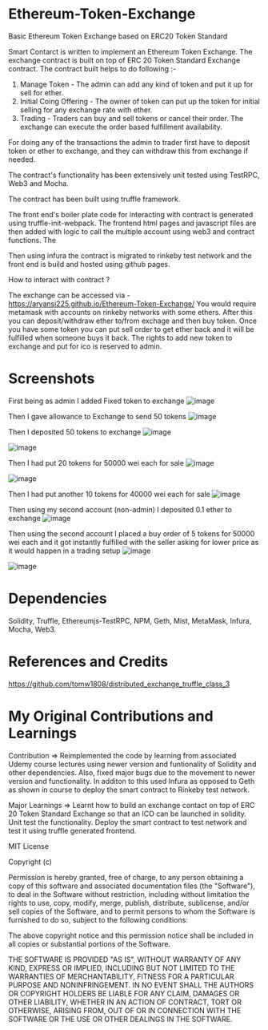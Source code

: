 # Ethereum-Token-Exchange
Basic Ethereum Token Exchange  based on ERC20 Token Standard

Smart Contarct is written to implement an Ethereum Token Exchange. The exchange contract is built on top of ERC 20 Token Standard Exchange contract. The contract built helps to do following :-

1. Manage Token - The admin can add any kind of token and put it up for sell for ether.
2. Initial Coing Offering - The owner of token can put up the token for initial selling for any exchange rate with ether.
3. Trading - Traders can buy and sell tokens or cancel their order. The exchange can execute the order based fulfillment availability.

For doing any of the transactions the admin to trader first have to deposit token or ether to exchange, and they can withdraw this from exchange if needed.

The contract's functionality has been extensively unit tested using TestRPC, Web3 and Mocha.

The contract has been built using truffle framework.

The front end's boiler plate code for interacting with contract is generated using truffle-init-webpack. The frontend html pages and javascript files are then added with logic to call the multiple account using web3 and contract functions. The 

Then using infura the contract is migrated to rinkeby test network and the front end is build and hosted using github pages.


How to interact with contract ?

The exchange can be accessed via - https://aryansi225.github.io/Ethereum-Token-Exchange/
You would require metamask with accounts on rinkeby networks with some ethers. After this you can deposit/withdraw ether to/from exchage and then buy token. Once you have some token you can put sell order to get ether back and it will be fulfilled when someone buys it back. The rights to add new token to exchange and put for ico is reserved to admin.


# Screenshots

First being as admin I added Fixed token to exchange
![image](https://user-images.githubusercontent.com/16362957/53591373-d4ff4b00-3bb9-11e9-871c-63ee3308a406.png)

Then I gave allowance to Exchange to send 50 tokens
![image](https://user-images.githubusercontent.com/16362957/53591500-27406c00-3bba-11e9-84a2-bcf867a009d2.png)

Then I deposited 50 tokens to exchange
![image](https://user-images.githubusercontent.com/16362957/53591526-3de6c300-3bba-11e9-802f-772a1ef1aa15.png)

![image](https://user-images.githubusercontent.com/16362957/53591606-6969ad80-3bba-11e9-979f-8d9eed83fb95.png)

Then I had put 20 tokens for 50000 wei each for sale
![image](https://user-images.githubusercontent.com/16362957/53591664-869e7c00-3bba-11e9-96f0-63db5970dc77.png)

![image](https://user-images.githubusercontent.com/16362957/53591701-9d44d300-3bba-11e9-8479-a6753b8a62a6.png)

Then I had put another 10 tokens for 40000 wei each for sale
![image](https://user-images.githubusercontent.com/16362957/53591772-c82f2700-3bba-11e9-96a5-cd492c2fd943.png)

Then using my second account (non-admin) I deposited 0.1 ether to exchange
![image](https://user-images.githubusercontent.com/16362957/53591840-fd3b7980-3bba-11e9-85fd-4e6d6cb6a351.png)

Then using the second account I placed a buy order of 5 tokens for 50000 wei each and it got instantly fulfilled with the seller asking for lower price as it would happen in a trading setup
![image](https://user-images.githubusercontent.com/16362957/53591979-48558c80-3bbb-11e9-87ab-29247ab73ee8.png)

![image](https://user-images.githubusercontent.com/16362957/53592010-5dcab680-3bbb-11e9-9d8e-89c5f9db2344.png)


# Dependencies
Solidity,
Truffle,
Ethereumjs-TestRPC,
NPM,
Geth,
Mist,
MetaMask,
Infura,
Mocha,
Web3.

# References and Credits
https://github.com/tomw1808/distributed_exchange_truffle_class_3

# My Original Contributions and Learnings
Contribution =>
Reimplemented the code by learning from associated Udemy course lectures using newer version and funtionality of Solidity and other dependencies. 
Also, fixed major bugs due to the movement to newer version and functionality.
In additon to this used Infura as opposed to Geth as shown in course to deploy the smart contract to Rinkeby test network.

Major Learnings =>
Learnt how to build an exchange contact on top of ERC 20 Token Standard Exchange so that an ICO can be launched in solidity. 
Unit test the functionality.
Deploy the smart contract to test network and test it using truffle generated frontend.



MIT License

Copyright (c)

Permission is hereby granted, free of charge, to any person obtaining a copy of this software and associated documentation files (the "Software"), to deal in the Software without restriction, including without limitation the rights to use, copy, modify, merge, publish, distribute, sublicense, and/or sell copies of the Software, and to permit persons to whom the Software is furnished to do so, subject to the following conditions:

The above copyright notice and this permission notice shall be included in all copies or substantial portions of the Software.

THE SOFTWARE IS PROVIDED "AS IS", WITHOUT WARRANTY OF ANY KIND, EXPRESS OR IMPLIED, INCLUDING BUT NOT LIMITED TO THE WARRANTIES OF MERCHANTABILITY, FITNESS FOR A PARTICULAR PURPOSE AND NONINFRINGEMENT. IN NO EVENT SHALL THE AUTHORS OR COPYRIGHT HOLDERS BE LIABLE FOR ANY CLAIM, DAMAGES OR OTHER LIABILITY, WHETHER IN AN ACTION OF CONTRACT, TORT OR OTHERWISE, ARISING FROM, OUT OF OR IN CONNECTION WITH THE SOFTWARE OR THE USE OR OTHER DEALINGS IN THE SOFTWARE.
